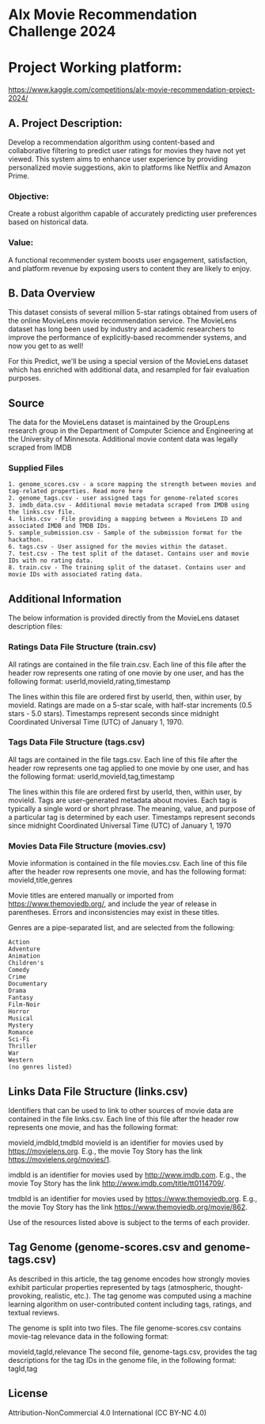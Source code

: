 # Alx Movie Recommendation Challenge 2024
# Project Working platform: 
https://www.kaggle.com/competitions/alx-movie-recommendation-project-2024/

## A. Project Description:
Develop a recommendation algorithm using content-based and collaborative filtering to predict user ratings for movies they have not yet viewed. This system aims to enhance user experience by providing personalized movie suggestions, akin to platforms like Netflix and Amazon Prime.

### Objective: 
Create a robust algorithm capable of accurately predicting user preferences based on historical data.

### Value:
A functional recommender system boosts user engagement, satisfaction, and platform revenue by exposing users to content they are likely to enjoy.

## B. Data Overview
This dataset consists of several million 5-star ratings obtained from users of the online MovieLens movie recommendation service. The MovieLens dataset has long been used by industry and academic researchers to improve the performance of explicitly-based recommender systems, and now you get to as well!

For this Predict, we'll be using a special version of the MovieLens dataset which has enriched with additional data, and resampled for fair evaluation purposes.

## Source
The data for the MovieLens dataset is maintained by the GroupLens research group in the Department of Computer Science and Engineering at the University of Minnesota. Additional movie content data was legally scraped from IMDB

### Supplied Files
    1. genome_scores.csv - a score mapping the strength between movies and tag-related properties. Read more here
    2. genome_tags.csv - user assigned tags for genome-related scores
    3. imdb_data.csv - Additional movie metadata scraped from IMDB using the links.csv file.
    4. links.csv - File providing a mapping between a MovieLens ID and associated IMDB and TMDB IDs.
    5. sample_submission.csv - Sample of the submission format for the hackathon.
    6. tags.csv - User assigned for the movies within the dataset.
    7. test.csv - The test split of the dataset. Contains user and movie IDs with no rating data.
    8. train.csv - The training split of the dataset. Contains user and movie IDs with associated rating data.

## Additional Information

The below information is provided directly from the MovieLens dataset description files:

### Ratings Data File Structure (train.csv)
All ratings are contained in the file train.csv. Each line of this file after the header row represents one rating of one movie by one user, and has the following format:
userId,movieId,rating,timestamp

The lines within this file are ordered first by userId, then, within user, by movieId.
Ratings are made on a 5-star scale, with half-star increments (0.5 stars - 5.0 stars).
Timestamps represent seconds since midnight Coordinated Universal Time (UTC) of January 1, 1970.

### Tags Data File Structure (tags.csv)
All tags are contained in the file tags.csv. Each line of this file after the header row represents one tag applied to one movie by one user, and has the following format:
userId,movieId,tag,timestamp

The lines within this file are ordered first by userId, then, within user, by movieId.
Tags are user-generated metadata about movies. Each tag is typically a single word or short phrase. The meaning, value, and purpose of a particular tag is determined by each user.
Timestamps represent seconds since midnight Coordinated Universal Time (UTC) of January 1, 1970

### Movies Data File Structure (movies.csv)
Movie information is contained in the file movies.csv. Each line of this file after the header row represents one movie, and has the following format:
movieId,title,genres

Movie titles are entered manually or imported from https://www.themoviedb.org/, and include the year of release in parentheses. Errors and inconsistencies may exist in these titles.

Genres are a pipe-separated list, and are selected from the following:

    Action
    Adventure
    Animation
    Children's
    Comedy
    Crime
    Documentary
    Drama
    Fantasy
    Film-Noir
    Horror
    Musical
    Mystery
    Romance
    Sci-Fi
    Thriller
    War
    Western
    (no genres listed)

## Links Data File Structure (links.csv)
Identifiers that can be used to link to other sources of movie data are contained in the file links.csv. Each line of this file after the header row represents one movie, and has the following format:

movieId,imdbId,tmdbId
movieId is an identifier for movies used by https://movielens.org. E.g., the movie Toy Story has the link https://movielens.org/movies/1.

imdbId is an identifier for movies used by http://www.imdb.com. E.g., the movie Toy Story has the link http://www.imdb.com/title/tt0114709/.

tmdbId is an identifier for movies used by https://www.themoviedb.org. E.g., the movie Toy Story has the link https://www.themoviedb.org/movie/862.

Use of the resources listed above is subject to the terms of each provider.

## Tag Genome (genome-scores.csv and genome-tags.csv)
As described in this article, the tag genome encodes how strongly movies exhibit particular properties represented by tags (atmospheric, thought-provoking, realistic, etc.). The tag genome was computed using a machine learning algorithm on user-contributed content including tags, ratings, and textual reviews.

The genome is split into two files. The file genome-scores.csv contains movie-tag relevance data in the following format:

movieId,tagId,relevance
The second file, genome-tags.csv, provides the tag descriptions for the tag IDs in the genome file, in the following format:
tagId,tag


## License
Attribution-NonCommercial 4.0 International (CC BY-NC 4.0)